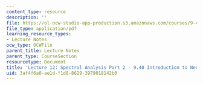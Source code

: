 ```yaml
---
content_type: resource
description: ''
file: https://ol-ocw-studio-app-production.s3.amazonaws.com/courses/9-40-introduction-to-neural-computation-spring-2018/3af4f6a0ae1df1d886293979018142b0_MIT9_40S18_Lec12.pdf
file_type: application/pdf
learning_resource_types:
- Lecture Notes
ocw_type: OCWFile
parent_title: Lecture Notes
parent_type: CourseSection
resourcetype: Document
title: 'Lecture 12: Spectral Analysis Part 2 - 9.40 Introduction to Neural Computation'
uid: 3af4f6a0-ae1d-f1d8-8629-3979018142b0
---
```

